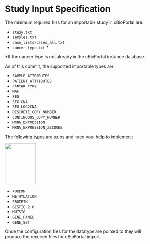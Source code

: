 # Study Input Specification

The minimum required files for an importable study in cBioPortal are:
- `study.txt`
- `samples.txt`
- `case_lists/cases_all.txt`
- `cancer_type.txt` *

*If the cancer type is not already in the cBioPortal instance database.

As of this commit, the supported importable types are:
* `SAMPLE_ATTRIBUTES`
* `PATIENT_ATTRIBUTES`
* `CANCER_TYPE`
* `MAF`
* `SEG`
* `SEG_CNA`
* `SEG_LOG2CNA`
* `DISCRETE_COPY_NUMBER`
* `CONTINUOUS_COPY_NUMBER`
* `MRNA_EXPRESSION` 
* `MRNA_EXPRESSION_ZSCORES`

The following types are stubs and need your help to implement: 

<!--- This is very important!! --->
<img src="https://upload.wikimedia.org/wikipedia/commons/d/df/Uncle_Sam_%28pointing_finger%29.png" width="100" height="134" />
<!--- This is very important!! --->

* `FUSION`
* `METHYLATION`
* `PROTEIN`
* `GISTIC_2.0`
* `MUTSIG`
* `GENE_PANEL`
* `GENE_SET`

Once the configuration files for the datatype are pointed to they will produce the required files for cBioPortal import.
